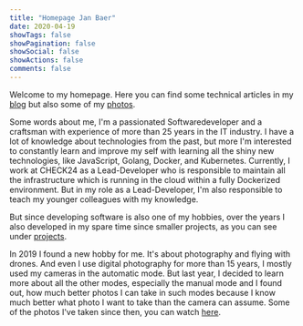 ```yaml
---
title: "Homepage Jan Baer"
date: 2020-04-19
showTags: false
showPagination: false
showSocial: false
showActions: false
comments: false
---
```


Welcome to my homepage. Here you can find some technical articles in my [blog](/posts) but also some of my [photos](/photography).

Some words about me, I'm a passionated Softwaredeveloper and a craftsman with experience of more than 25 years in the IT industry. I have a lot of knowledge about technologies from the past, but more I'm interested to constantly learn and improve my self with learning all the shiny new technologies, like JavaScript, Golang, Docker, and Kubernetes. Currently, I work at CHECK24 as a Lead-Developer who is responsible to maintain all the infrastructure which is running in the cloud within a fully Dockerized environment. But in my role as a Lead-Developer, I'm also responsible to teach my younger colleagues with my knowledge.

But since developing software is also one of my hobbies, over the years I also developed in my spare time since smaller projects, as you can see under [projects](/projects).

In 2019 I found a new hobby for me. It's about photography and flying with drones. And even I use digital photography for more than 15 years, I mostly used my cameras in the automatic mode. But last year, I decided to learn more about all the other modes, especially the manual mode and I found out, how much better photos I can take in such modes because I know much better what photo I want to take than the camera can assume. Some of the photos I've taken since then, you can watch [here](/photography).
